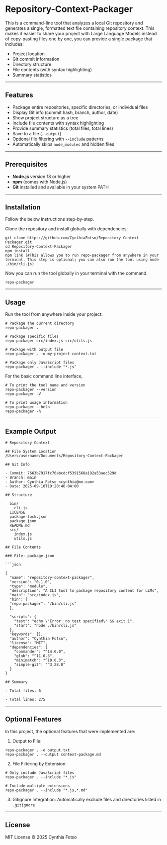 # Repository-Context-Packager

This is a command-line tool that analyzes a local Git repository and generates a single, formatted text file containing repository context.
This makes it easier to share your project with Large Language Models instead of copy-pasting files one by one, you can provide a single package that includes:

- Project location
- Git commit information
- Directory structure
- File contents (with syntax highlighting)
- Summary statistics

---

## Features

- Package entire repositories, specific directories, or individual files
- Display Git info (commit hash, branch, author, date)
- Show project structure as a tree
- Include file contents with syntax highlighting
- Provide summary statistics (total files, total lines)
- Save to a file (`--output`) 
- Optional file filtering with `--include` patterns
- Automatically skips `node_modules` and hidden files

---

## Prerequisites

- **Node.js** version 18 or higher
- **npm** (comes with Node.js)
- **Git** installed and available in your system PATH

---

## Installation
Follow the below instructions step-by-step.

Clone the repository and install globally with dependencies:
```
git clone https://github.com/CynthiaFotso/Repository-Context-Packager.git
cd Repository-Context-Packager
npm install
npm link (#This allows you to run repo-packager from anywhere in your terminal. This step is optional; you can also run the tool using node ./bin/cli.js)
```

Now you can run the tool globally in your terminal with the command:
```
repo-packager
```

---

## Usage
Run the tool from anywhere inside your project:
```
# Package the current directory
repo-packager .

# Package specific files
repo-packager src/index.js src/utils.js

# Package with output file
repo-packager . -o my-project-context.txt

# Package only JavaScript files
repo-packager . --include "*.js"
```

For the basic command line interface,
```
# To print the tool name and version
repo-packager --version
repo-packager -V

# To print usage information
repo-packager --help
repo-packager -h
```

---

## Example Output
```
# Repository Context

## File System Location
/Users/username/Documents/Repository-Context-Packager

## Git Info

- Commit: 7663b7917fc76abcdcf5391568a192a53aec529d
- Branch: main
- Author: Cynthia Fotso <cynthia@me.com>
- Date: 2025-09-10T19:20:40-04:00

## Structure

  bin/
    cli.js
  LICENSE
  package-lock.json
  package.json
  README.md
  src/
    index.js
    utils.js

## File Contents

### File: package.json

```json

{
  "name": "repository-context-packager",
  "version": "0.1.0",
  "type": "module",
  "description": "A CLI tool to package repository content for LLMs",
  "main": "src/index.js",
  "bin": {
  "repo-packager": "/bin/cli.js"
  },

  "scripts": {
    "test": "echo \"Error: no test specified\" && exit 1",
    "start": "node ./bin/cli.js"
  },
  "keywords": [],
  "author": "Cynthia Fotso",
  "license": "MIT",
  "dependencies": {
    "commander": "^14.0.0",
    "glob": "^11.0.3",
    "minimatch": "^10.0.3",
    "simple-git": "^3.28.0"
  }
}

## Summary

- Total files: 6

- Total lines: 275
```

---
## Optional Features

In this project, the optional features that were implemented are: 

1. Output to File:
```
repo-packager . -o output.txt
repo-packager . --output context-package.md
```
2. File Filtering by Extension:
```
# Only include JavaScript files
repo-packager . --include "*.js"

# Include multiple extensions
repo-packager . --include "*.js,*.md"
```
3. Gitignore Integration: Automatically exclude files and directories listed in `.gitignore`

---

##  License

MIT License © 2025 Cynthia Fotso
